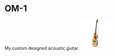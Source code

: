 # OM-1
My custom designed acoustic guitar.
<img src="/images/VredrayAlpha1.png" alt="3D Render of Guitar" style="height: 100px; width:100px;"/>
